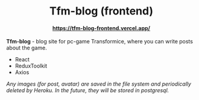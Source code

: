 <h1 align="center">Tfm-blog (frontend)</h1>
<h4 align="center"><a href="https://tfm-blog-frontend.vercel.app/" target="_blank">https://tfm-blog-frontend.vercel.app/</a></h4>

**Tfm-blog** - blog site for pc-game Transformice, where you can write posts about the game.

<ul>
<li>React</li>
<li>ReduxToolkit</li>
<li>Axios</li>
</ul>

<em>Any images (for post, avatar) are saved in the file system and periodically deleted by Heroku. In the future, they will be stored in postgresql.</em>
